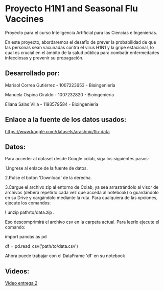 # Proyecto H1N1 and Seasonal Flu Vaccines

Proyecto para el curso Inteligencia Artificial para las Ciencias e Ingenierías.

En este proyecto, abordaremos el desafío de prever la probabilidad de que las personas sean vacunadas contra el virus H1N1 y la gripe estacional, lo cual es crucial en el ámbito de la salud pública para combatir enfermedades infecciosas y prevenir su propagación. 

## Desarrollado por:
Marisol Correa Gutiérrez - 1007223653 - Bioingeniería

Manuela Ospina Giraldo - 1007232820 - Bioingeniería

Eliana Salas Villa - 1193579584 - Bioingeniería

## Enlace a la fuente de los datos usados: 
https://www.kaggle.com/datasets/arashnic/flu-data

## Datos:
Para acceder al dataset desde Google colab, siga los siguientes pasos:

1.Ingrese al enlace de la fuente de datos.

2.Pulse el botón 'Download' de la derecha.

3.Cargue el archivo zip al entorno de Colab, ya sea arrastrándolo al visor de archivos (deberá repetirlo cada vez que acceda al notebook) o guardándolo en su Drive y cargándolo mediante la ruta. Para cualquiera de las opciones, ejecute los comandos:

! unzip path/to/data.zip .

Eso descomprimirá el archivo csv en la carpeta actual. Para leerlo ejecute el comando:

import pandas as pd

df = pd.read_csv('path/to/data.csv')

Ahora puede trabajar con el DataFrame 'df' en su notebook

## Videos:
[Video entrega 2](https://www.youtube.com/watch?v=8sZhMG-_CPo)
